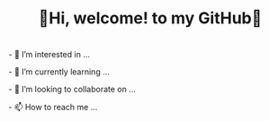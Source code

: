 <div align="center">
<h1> 👋Hi, welcome! to my GitHub👋 <h1/>
</div>
<div>
<p>- 👀 I’m interested in ...<p/>
<p>- 🌱 I’m currently learning ...<p/>
<p>- 💞️ I’m looking to collaborate on ...<p/>
<p>- 📫 How to reach me ...<p/>
</div>


<!---
T-Onion/T-Onion is a ✨ special ✨ repository because its `README.md` (this file) appears on your GitHub profile.
You can click the Preview link to take a look at your changes.
--->
